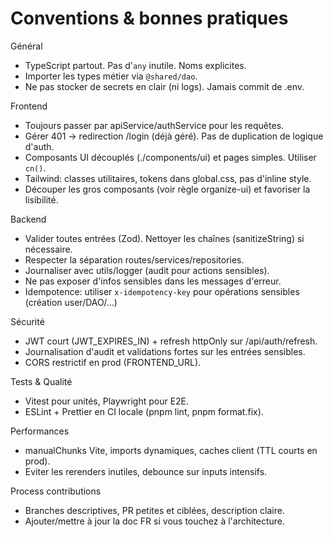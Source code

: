 # Conventions & bonnes pratiques

Général

- TypeScript partout. Pas d'`any` inutile. Noms explicites.
- Importer les types métier via `@shared/dao`.
- Ne pas stocker de secrets en clair (ni logs). Jamais commit de .env.

Frontend

- Toujours passer par apiService/authService pour les requêtes.
- Gérer 401 -> redirection /login (déjà géré). Pas de duplication de logique d'auth.
- Composants UI découplés (./components/ui) et pages simples. Utiliser `cn()`.
- Tailwind: classes utilitaires, tokens dans global.css, pas d'inline style.
- Découper les gros composants (voir règle organize-ui) et favoriser la lisibilité.

Backend

- Valider toutes entrées (Zod). Nettoyer les chaînes (sanitizeString) si nécessaire.
- Respecter la séparation routes/services/repositories.
- Journaliser avec utils/logger (audit pour actions sensibles).
- Ne pas exposer d'infos sensibles dans les messages d'erreur.
- Idempotence: utiliser `x-idempotency-key` pour opérations sensibles (création user/DAO/…)

Sécurité

- JWT court (JWT_EXPIRES_IN) + refresh httpOnly sur /api/auth/refresh.
- Journalisation d'audit et validations fortes sur les entrées sensibles.
- CORS restrictif en prod (FRONTEND_URL).

Tests & Qualité

- Vitest pour unités, Playwright pour E2E.
- ESLint + Prettier en CI locale (pnpm lint, pnpm format.fix).

Performances

- manualChunks Vite, imports dynamiques, caches client (TTL courts en prod).
- Eviter les rerenders inutiles, debounce sur inputs intensifs.

Process contributions

- Branches descriptives, PR petites et ciblées, description claire.
- Ajouter/mettre à jour la doc FR si vous touchez à l'architecture.
